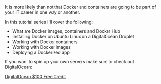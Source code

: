It is more likely than not that Docker and containers are going to be part of your IT career in one way or another.

In this tutorial series I'll cover the following:

* What are Docker images, containers and Docker Hub
* Installing Docker on Ubuntu Linux on a DigitalOcean Droplet
* Working with Docker containers
* Working with Docker images
* Deploying a Dockerized app

If you want to spin up your own servers make sure to check out DigitalOcean:

[DigitalOcean $100 Free Credit](https://m.do.co/c/2a9bba940f39)
